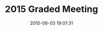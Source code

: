 ---
id: 72157653647915610
title: 2015 Graded Meeting #4
cover: https://farm1.staticflickr.com/475/18489800985_6c8a3e716a_m.jpg
date: 2015-06-03 19:01:31
photos:
  - thumbnail: https://farm1.staticflickr.com/475/18489800985_6c8a3e716a_m.jpg
    original: https://farm1.staticflickr.com/475/18489800985_33b95d5b02_o.jpg
  - thumbnail: https://farm1.staticflickr.com/274/18302085190_dfa5a0f9ed_m.jpg
    original: https://farm1.staticflickr.com/274/18302085190_e73fb804d0_o.jpg
  - thumbnail: https://farm1.staticflickr.com/323/18301983128_72d65f5559_m.jpg
    original: https://farm1.staticflickr.com/323/18301983128_889e3da5b8_o.jpg
  - thumbnail: https://farm1.staticflickr.com/357/18489800865_cc74faa9d9_m.jpg
    original: https://farm1.staticflickr.com/357/18489800865_69bfd4aba0_o.jpg
  - thumbnail: https://farm1.staticflickr.com/392/18301983058_522431d40d_m.jpg
    original: https://farm1.staticflickr.com/392/18301983058_c3b2e7a225_o.jpg
  - thumbnail: https://farm1.staticflickr.com/539/17867121024_af96e78585_m.jpg
    original: https://farm1.staticflickr.com/539/17867121024_52c84a155a_o.jpg
  - thumbnail: https://farm1.staticflickr.com/481/18491619831_31523fa72b_m.jpg
    original: https://farm1.staticflickr.com/481/18491619831_eb59c64c68_o.jpg
  - thumbnail: https://farm1.staticflickr.com/255/18302085030_09568884a2_m.jpg
    original: https://farm1.staticflickr.com/255/18302085030_aecdc35b22_o.jpg
  - thumbnail: https://farm1.staticflickr.com/364/18463371956_26578957e1_m.jpg
    original: https://farm1.staticflickr.com/364/18463371956_343aa39598_o.jpg
  - thumbnail: https://farm1.staticflickr.com/265/18485452732_170386141b_m.jpg
    original: https://farm1.staticflickr.com/265/18485452732_5f76ea4dc7_o.jpg
  - thumbnail: https://farm1.staticflickr.com/484/18491619711_6c36166d0f_m.jpg
    original: https://farm1.staticflickr.com/484/18491619711_948cc06ffd_o.jpg
  - thumbnail: https://farm1.staticflickr.com/387/18489800635_59723f1e75_m.jpg
    original: https://farm1.staticflickr.com/387/18489800635_a29634cc9b_o.jpg
  - thumbnail: https://farm1.staticflickr.com/477/18491619641_553f5e5dab_m.jpg
    original: https://farm1.staticflickr.com/477/18491619641_42c7e63049_o.jpg
  - thumbnail: https://farm1.staticflickr.com/449/17867120814_7d73207bf2_m.jpg
    original: https://farm1.staticflickr.com/449/17867120814_17f1ef0971_o.jpg
  - thumbnail: https://farm1.staticflickr.com/323/18303608409_d8bdfcb42f_m.jpg
    original: https://farm1.staticflickr.com/323/18303608409_9520cce2c9_o.jpg
  - thumbnail: https://farm1.staticflickr.com/456/18491619561_a0a44e52e6_m.jpg
    original: https://farm1.staticflickr.com/456/18491619561_73ac65e840_o.jpg
  - thumbnail: https://farm1.staticflickr.com/304/18301982718_fde62a587c_m.jpg
    original: https://farm1.staticflickr.com/304/18301982718_2eeca744fb_o.jpg
  - thumbnail: https://farm1.staticflickr.com/278/18302084730_a6f8a581ee_m.jpg
    original: https://farm1.staticflickr.com/278/18302084730_669ff3e24a_o.jpg
  - thumbnail: https://farm1.staticflickr.com/486/18463371726_65a19f36ae_m.jpg
    original: https://farm1.staticflickr.com/486/18463371726_de20e04d48_o.jpg
  - thumbnail: https://farm1.staticflickr.com/375/17867120664_e68307c28e_m.jpg
    original: https://farm1.staticflickr.com/375/17867120664_8beebf1b16_o.jpg
  - thumbnail: https://farm1.staticflickr.com/503/17869119323_d7c9dac108_m.jpg
    original: https://farm1.staticflickr.com/503/17869119323_380619c218_o.jpg
  - thumbnail: https://farm1.staticflickr.com/263/18301982618_8994337d5d_m.jpg
    original: https://farm1.staticflickr.com/263/18301982618_397b1f87eb_o.jpg
  - thumbnail: https://farm1.staticflickr.com/499/18301982498_e01576b51a_m.jpg
    original: https://farm1.staticflickr.com/499/18301982498_864e9c3565_o.jpg
  - thumbnail: https://farm1.staticflickr.com/329/18303608049_0bc14de009_m.jpg
    original: https://farm1.staticflickr.com/329/18303608049_f753bcd4d2_o.jpg
  - thumbnail: https://farm1.staticflickr.com/487/18491619331_5fb40fb62d_m.jpg
    original: https://farm1.staticflickr.com/487/18491619331_32624a7ed5_o.jpg
  - thumbnail: https://farm1.staticflickr.com/530/18491619301_b709388a4a_m.jpg
    original: https://farm1.staticflickr.com/530/18491619301_5a7e73c9c7_o.jpg
  - thumbnail: https://farm1.staticflickr.com/333/18489800185_6e445f69e6_m.jpg
    original: https://farm1.staticflickr.com/333/18489800185_ea60e462d8_o.jpg
  - thumbnail: https://farm1.staticflickr.com/405/17867120454_2c1b10b35e_m.jpg
    original: https://farm1.staticflickr.com/405/17867120454_7240bdd488_o.jpg
  - thumbnail: https://farm1.staticflickr.com/544/18491619181_11c9e168c3_m.jpg
    original: https://farm1.staticflickr.com/544/18491619181_f84f4820ee_o.jpg
  - thumbnail: https://farm1.staticflickr.com/523/18489800095_864e9c3565_m.jpg
    original: https://farm1.staticflickr.com/523/18489800095_aa6e945b93_o.jpg
  - thumbnail: https://farm1.staticflickr.com/421/18491619041_269d9ab5d3_m.jpg
    original: https://farm1.staticflickr.com/421/18491619041_af97dca89d_o.jpg
  - thumbnail: https://farm1.staticflickr.com/473/18463371186_4013fe0ff9_m.jpg
    original: https://farm1.staticflickr.com/473/18463371186_df4e816c10_o.jpg
  - thumbnail: https://farm1.staticflickr.com/334/18301982108_668e9921b6_m.jpg
    original: https://farm1.staticflickr.com/334/18301982108_e300002cc3_o.jpg
  - thumbnail: https://farm1.staticflickr.com/330/18303607819_6e445f69e6_m.jpg
    original: https://farm1.staticflickr.com/330/18303607819_df4e816c10_o.jpg
  - thumbnail: https://farm1.staticflickr.com/359/18303607769_dc4b1bd739_m.jpg
    original: https://farm1.staticflickr.com/359/18303607769_1e49a53100_o.jpg
  - thumbnail: https://farm1.staticflickr.com/483/18463371056_3f333e040c_m.jpg
    original: https://farm1.staticflickr.com/483/18463371056_083f8af6b2_o.jpg
  - thumbnail: https://farm1.staticflickr.com/304/18302083880_aeb51fff8c_m.jpg
    original: https://farm1.staticflickr.com/304/18302083880_ba4a5af97b_o.jpg
  - thumbnail: https://farm1.staticflickr.com/405/18301981898_a833f7d669_m.jpg
    original: https://farm1.staticflickr.com/405/18301981898_cb67302792_o.jpg
  - thumbnail: https://farm1.staticflickr.com/525/18485451682_d2ee9c5e77_m.jpg
    original: https://farm1.staticflickr.com/525/18485451682_239ca669d1_o.jpg
  - thumbnail: https://farm1.staticflickr.com/297/18491618681_9f6cb9c8bf_m.jpg
    original: https://farm1.staticflickr.com/297/18491618681_efdf46c506_o.jpg
  - thumbnail: https://farm1.staticflickr.com/337/18485451602_417a8f8b7c_m.jpg
    original: https://farm1.staticflickr.com/337/18485451602_07cf095b89_o.jpg
  - thumbnail: https://farm1.staticflickr.com/456/17869118213_2e612b0f3c_m.jpg
    original: https://farm1.staticflickr.com/456/17869118213_5fa2498b15_o.jpg
  - thumbnail: https://farm1.staticflickr.com/534/18489799585_fda4834038_m.jpg
    original: https://farm1.staticflickr.com/534/18489799585_247aaf1b20_o.jpg
  - thumbnail: https://farm1.staticflickr.com/504/17869118163_2a1001e672_m.jpg
    original: https://farm1.staticflickr.com/504/17869118163_0cb5d54946_o.jpg
  - thumbnail: https://farm1.staticflickr.com/524/18489799495_d6d50ac1f0_m.jpg
    original: https://farm1.staticflickr.com/524/18489799495_4303ba67f6_o.jpg
  - thumbnail: https://farm1.staticflickr.com/376/18301981568_4a24aa3f94_m.jpg
    original: https://farm1.staticflickr.com/376/18301981568_976e82fcdc_o.jpg
  - thumbnail: https://farm1.staticflickr.com/554/18491618421_e2d99243cc_m.jpg
    original: https://farm1.staticflickr.com/554/18491618421_0c254e41d4_o.jpg
  - thumbnail: https://farm1.staticflickr.com/290/18301981458_fc70de74c5_m.jpg
    original: https://farm1.staticflickr.com/290/18301981458_d6d50ac1f0_o.jpg
  - thumbnail: https://farm1.staticflickr.com/557/18485451252_e00dff3046_m.jpg
    original: https://farm1.staticflickr.com/557/18485451252_8272ea7ee3_o.jpg
  - thumbnail: https://farm1.staticflickr.com/475/18301981408_fbdf683110_m.jpg
    original: https://farm1.staticflickr.com/475/18301981408_aa2c200695_o.jpg
  - thumbnail: https://farm1.staticflickr.com/506/18463370426_3f2690ef72_m.jpg
    original: https://farm1.staticflickr.com/506/18463370426_6b1d54fd1b_o.jpg
  - thumbnail: https://farm1.staticflickr.com/500/18303606809_f9673dd5b1_m.jpg
    original: https://farm1.staticflickr.com/500/18303606809_845a88a1c1_o.jpg
  - thumbnail: https://farm1.staticflickr.com/463/18302083110_80739f656e_m.jpg
    original: https://farm1.staticflickr.com/463/18302083110_56b7c5f8ab_o.jpg
  - thumbnail: https://farm1.staticflickr.com/480/18489799095_bd920064ca_m.jpg
    original: https://farm1.staticflickr.com/480/18489799095_0d076e28cc_o.jpg
  - thumbnail: https://farm1.staticflickr.com/302/18489799065_65752317f1_m.jpg
    original: https://farm1.staticflickr.com/302/18489799065_a4ebaf32d7_o.jpg
  - thumbnail: https://farm1.staticflickr.com/550/18303606679_c1fb204066_m.jpg
    original: https://farm1.staticflickr.com/550/18303606679_a2bc7fa27e_o.jpg
  - thumbnail: https://farm1.staticflickr.com/258/18485450952_c1fb204066_m.jpg
    original: https://farm1.staticflickr.com/258/18485450952_1742aa1396_o.jpg
  - thumbnail: https://farm1.staticflickr.com/342/18485450862_1d8a7cf706_m.jpg
    original: https://farm1.staticflickr.com/342/18485450862_657550d9fa_o.jpg
  - thumbnail: https://farm1.staticflickr.com/465/18491617911_1505b15d22_m.jpg
    original: https://farm1.staticflickr.com/465/18491617911_197047c05d_o.jpg
  - thumbnail: https://farm1.staticflickr.com/465/17869117393_5b5314e8b7_m.jpg
    original: https://farm1.staticflickr.com/465/17869117393_69f7709757_o.jpg
  - thumbnail: https://farm1.staticflickr.com/357/18301980938_edec922957_m.jpg
    original: https://farm1.staticflickr.com/357/18301980938_2d47172def_o.jpg
  - thumbnail: https://farm1.staticflickr.com/374/18463369906_c7ccb3b2a9_m.jpg
    original: https://farm1.staticflickr.com/374/18463369906_3d903f7189_o.jpg
  - thumbnail: https://farm1.staticflickr.com/290/18303606359_0a05dff553_m.jpg
    original: https://farm1.staticflickr.com/290/18303606359_9b7872622a_o.jpg
  - thumbnail: https://farm1.staticflickr.com/393/18485450622_9141ca56e3_m.jpg
    original: https://farm1.staticflickr.com/393/18485450622_998e6e0c65_o.jpg
  - thumbnail: https://farm1.staticflickr.com/381/18489798625_5a443e0080_m.jpg
    original: https://farm1.staticflickr.com/381/18489798625_0695c4be0a_o.jpg
  - thumbnail: https://farm1.staticflickr.com/341/18302082520_52ee8a8d93_m.jpg
    original: https://farm1.staticflickr.com/341/18302082520_d729d8c56d_o.jpg
  - thumbnail: https://farm1.staticflickr.com/426/18303606199_96720c3c17_m.jpg
    original: https://farm1.staticflickr.com/426/18303606199_058c2f8e7a_o.jpg
  - thumbnail: https://farm1.staticflickr.com/380/18485450372_e349703134_m.jpg
    original: https://farm1.staticflickr.com/380/18485450372_0b29f9ea3d_o.jpg
  - thumbnail: https://farm1.staticflickr.com/291/18485450272_34327bef5b_m.jpg
    original: https://farm1.staticflickr.com/291/18485450272_58305bd17e_o.jpg
  - thumbnail: https://farm1.staticflickr.com/322/18463369676_65fc0cc2aa_m.jpg
    original: https://farm1.staticflickr.com/322/18463369676_502da135d0_o.jpg
  - thumbnail: https://farm1.staticflickr.com/282/18485450182_0e4455e04d_m.jpg
    original: https://farm1.staticflickr.com/282/18485450182_7e899d138b_o.jpg
  - thumbnail: https://farm1.staticflickr.com/524/18302082220_d9dfc2366b_m.jpg
    original: https://farm1.staticflickr.com/524/18302082220_4ce3f4feeb_o.jpg
  - thumbnail: https://farm1.staticflickr.com/464/17869116953_a8a9468231_m.jpg
    original: https://farm1.staticflickr.com/464/17869116953_6ed826169b_o.jpg
  - thumbnail: https://farm1.staticflickr.com/500/18303605899_011af6854c_m.jpg
    original: https://farm1.staticflickr.com/500/18303605899_4868a75a8d_o.jpg
  - thumbnail: https://farm1.staticflickr.com/355/18491617161_5b2a796d85_m.jpg
    original: https://farm1.staticflickr.com/355/18491617161_e01a8bd628_o.jpg
  - thumbnail: https://farm1.staticflickr.com/329/18489798105_5b2a796d85_m.jpg
    original: https://farm1.staticflickr.com/329/18489798105_bc81596249_o.jpg
  - thumbnail: https://farm1.staticflickr.com/453/17869116813_79d7270791_m.jpg
    original: https://farm1.staticflickr.com/453/17869116813_2d40327233_o.jpg
  - thumbnail: https://farm1.staticflickr.com/414/18302081870_038419bc93_m.jpg
    original: https://farm1.staticflickr.com/414/18302081870_2d629aafeb_o.jpg
  - thumbnail: https://farm1.staticflickr.com/279/18301980038_f911f89637_m.jpg
    original: https://farm1.staticflickr.com/279/18301980038_ee3de61f4c_o.jpg
  - thumbnail: https://farm1.staticflickr.com/300/17869116663_493f706fb4_m.jpg
    original: https://farm1.staticflickr.com/300/17869116663_98a9d9c7c0_o.jpg
  - thumbnail: https://farm1.staticflickr.com/369/18302081660_66b161c46f_m.jpg
    original: https://farm1.staticflickr.com/369/18302081660_d419f1c4ef_o.jpg
  - thumbnail: https://farm1.staticflickr.com/311/18489797845_4e6375d667_m.jpg
    original: https://farm1.staticflickr.com/311/18489797845_c43cc73094_o.jpg
  - thumbnail: https://farm1.staticflickr.com/395/18302081590_3426f7cda7_m.jpg
    original: https://farm1.staticflickr.com/395/18302081590_980c365229_o.jpg
  - thumbnail: https://farm1.staticflickr.com/321/17869116433_377256a2be_m.jpg
    original: https://farm1.staticflickr.com/321/17869116433_998c036989_o.jpg
  - thumbnail: https://farm1.staticflickr.com/316/17867117864_fb0d56fd72_m.jpg
    original: https://farm1.staticflickr.com/316/17867117864_802178847d_o.jpg
  - thumbnail: https://farm1.staticflickr.com/448/17869116343_4fd23fc423_m.jpg
    original: https://farm1.staticflickr.com/448/17869116343_550de3aafa_o.jpg
  - thumbnail: https://farm1.staticflickr.com/256/18491616691_2e5fd6e63d_m.jpg
    original: https://farm1.staticflickr.com/256/18491616691_c330fc1567_o.jpg
  - thumbnail: https://farm1.staticflickr.com/456/18489797575_17a636c439_m.jpg
    original: https://farm1.staticflickr.com/456/18489797575_011d28e982_o.jpg
  - thumbnail: https://farm1.staticflickr.com/333/18491616601_d07c04aeab_m.jpg
    original: https://farm1.staticflickr.com/333/18491616601_ecc0897df5_o.jpg
  - thumbnail: https://farm1.staticflickr.com/491/18301979608_f86c013871_m.jpg
    original: https://farm1.staticflickr.com/491/18301979608_ff5f5a38a6_o.jpg
  - thumbnail: https://farm1.staticflickr.com/291/18463368706_3ceb7f5f83_m.jpg
    original: https://farm1.staticflickr.com/291/18463368706_0f31b4b928_o.jpg
  - thumbnail: https://farm1.staticflickr.com/431/18489797395_a74ed6c9d4_m.jpg
    original: https://farm1.staticflickr.com/431/18489797395_45e40e6e93_o.jpg
---